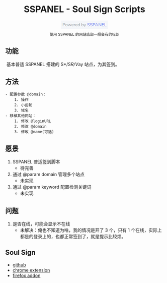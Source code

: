 <div align="center">
	<h1>SSPANEL - Soul Sign Scripts</h1>
    <img src="sspanel.png" alt="sspanel"/>
	<br>
    <sub>
    	使用 SSPANEL 的网站底部一般会有的标识
    </sub>
	<br>
</div>



## 功能

​    基本普适 SSPANEL 搭建的 S*/S*R/V*ay 站点，为其签到。

## 方法

	- 配置参数 @domain：
		1. 操作
		2. 小齿轮
		3. 域名
	- 移植其他网站：
		1. 修改 @loginURL
		2. 修改 @domain
		3. 修改 @name(可选)

## 愿景

1.  SSPANEL 普适签到脚本
    - 待完善
2.  通过 @param domain 管理多个站点
    - 未实现
3.  通过 @param keyword 配置检测关键词
    - 未实现

## 问题

1. 是否在线，可能会显示不在线
   - 未解决：俺也不知道为啥，我的情况是开了 3 个，只有 1 个在线，实际上都是的登录上的，也都正常签到了，就是提示比较烦。

## Soul Sign

- [github](https://github.com/inu1255/soulsign-chrome)
- [chrome extension](https://chrome.google.com/webstore/detail/%E9%AD%82%E7%AD%BE/llbielhggjekmfjikgkcaloghnibafdl?hl=zh-CN)
- [firefox addon](https://addons.mozilla.org/zh-CN/firefox/addon/%E9%AD%82%E7%AD%BE/)


